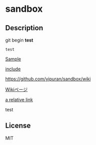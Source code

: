 # sandbox

## Description
  git begin **test**

    test

[Sample](/doc/sample.md)

[include](/include/test.md)

https://github.com/yipuran/sandbox/wiki

[Wikiページ](../../wiki)

[a relative link](/include/test.md)

test

## License
MIT
